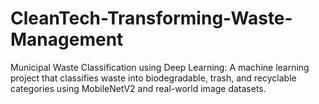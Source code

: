 # CleanTech-Transforming-Waste-Management
Municipal Waste Classification using Deep Learning: A machine learning project that classifies waste into biodegradable, trash, and recyclable categories using MobileNetV2 and real-world image datasets.
